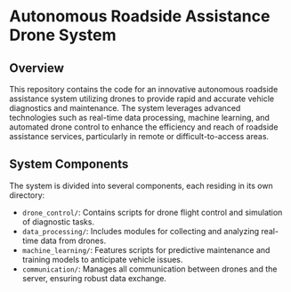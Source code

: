 # Autonomous Roadside Assistance Drone System

## Overview
This repository contains the code for an innovative autonomous roadside assistance system utilizing drones to provide rapid and accurate vehicle diagnostics and maintenance. The system leverages advanced technologies such as real-time data processing, machine learning, and automated drone control to enhance the efficiency and reach of roadside assistance services, particularly in remote or difficult-to-access areas.

## System Components
The system is divided into several components, each residing in its own directory:

- `drone_control/`: Contains scripts for drone flight control and simulation of diagnostic tasks.
- `data_processing/`: Includes modules for collecting and analyzing real-time data from drones.
- `machine_learning/`: Features scripts for predictive maintenance and training models to anticipate vehicle issues.
- `communication/`: Manages all communication between drones and the server, ensuring robust data exchange.

